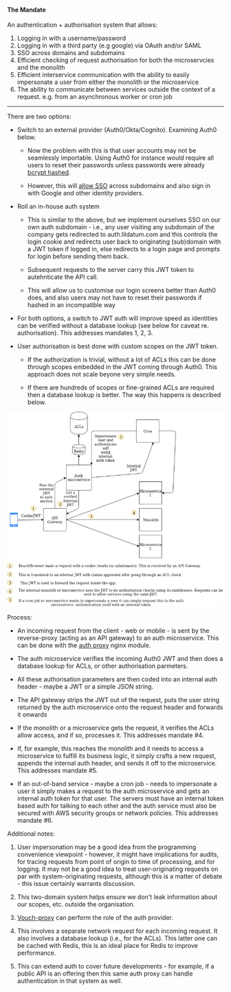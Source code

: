 #### The Mandate
An authentication + authorisation system that allows:

1. Logging in with a username/password
2. Logging in with a third party (e.g google) via OAuth and/or SAML
3. SSO across domains and subdomains
4. Efficient checking of request authorisation for both the microservcies and the monolith
5. Efficient interservice communication with the ability to easily impersonate a user from either the monolith or the microservice
6. The ability to communicate between services outside the context of a request. e.g. from an asynchronous worker or cron job

---

There are two options:
- Switch to an external provider (Auth0/Okta/Cognito). Examining Auth0 below.
  *  Now the problem with this is that user accounts may not be seamlessly importable. Using Auth0 for instance would require all users to reset their passwords unless passwords were already [bcrypt hashed](https://auth0.com/docs/users/guides/bulk-user-imports).

  *  However, this will [allow SSO](https://auth0.com/docs/sso/current) across subdomains and also sign in with Google and other identity providers.

- Roll an in-house auth system
  * This is similar to the above, but we implement ourselves SSO on our own auth subdomain - i.e., any user visiting any subdomain of the company gets redirected to auth.lildatum.com and this controls the login cookie and redirects user back to originating (sub)domain with a JWT token if logged in, else redirects to a login page and prompts for login before sending them back.

  * Subsequent requests to the server carry this JWT token to autehnticate the API call.

  * This will allow us to customise our login screens better than Auth0 does, and also users may not have to reset their passwords if hashed in an incompatible way

- For both options, a switch to JWT auth will improve speed as identities can be verified without a database lookup (see below for caveat re. authorisation). This addresses mandates 1, 2, 3.


- User authorisation is best done with custom scopes on the JWT token.
  * If the authorization is trivial, without a lot of ACLs this can be done through scopes embedded in the JWT coming through Auth0. This approach does not scale beyone very simple needs.

  * If there are hundreds of scopes or fine-grained ACLs are required then a database lookup is better. The way this happens is described below.

![Architecture](propeller.png)

Process:
- An incoming request from the client - web or mobile - is sent by the reverse-proxy (acting as an API gateway) to an auth microservice. This can be done with the [auth proxy](https://docs.nginx.com/nginx/admin-guide/security-controls/configuring-subrequest-authentication/) nginx module.

- The auth microservice verifies the incoming Auth0 JWT and then does a database lookup for ACLs, or other authorisation parmeters.

- All these authorisation parameters are then coded into an internal auth header - maybe a JWT or a simple JSON string.

- The API gateway strips the JWT out of the request, puts the user string returned by the auth microservice onto the request header and forwards it onwards

- If the monolith or a microservice gets the request, it verifies the ACLs allow access, and if so, processes it. This addresses mandate #4.

- If, for example, this reaches the monolith and it needs to access a microservice to fulfill its business logic, it simply crafts a new request, appends the internal auth header, and sends it off to the microservice. This addresses mandate #5.

- If an out-of-band service - maybe a cron job - needs to impersonate a user it simply makes a request to the auth microservice and gets an internal auth token for that user. The servers must have an internal token based auth for talking to each other and the auth service must also be secured with AWS security groups or network policies. This addresses mandate #6.

Additional notes:
1. User impersonation may be a good idea from the programming convenience viewpoint - however, it might have implications for audits, for tracing requests from point of origin to time of processing, and for logging. It may not be a good idea to treat user-originating requests on par with system-originating requests, although this is a matter of debate - this issue certainly warrants discussion.

2. This two-domain system helps ensure we don't leak information about our scopes, etc. outside the organisation.

3. [Vouch-proxy](https://github.com/vouch/vouch-proxy) can perform the role of the auth provider.

4. This involves a separate network request for each incoming request. It also involves a database lookup (i.e., for the ACLs). This latter one can be cached with Redis, this is an ideal place for Redis to improve performance.

5. This can extend auth to cover future developments - for example, if a public API is an offering then this same auth proxy can handle authentication in that system as well.